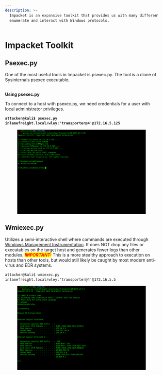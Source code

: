 ```yaml
---
description: >-
  Impacket is an expansive toolkit that provides us with many different ways to
  enumerate and interact with Windows protocols.
---
```


# Impacket Toolkit



## P**sexec.py**

One of the most useful tools in Impacket is psexec.py. The tool is a clone of Sysinternals psexec executable.&#x20;

\
**Using psexec.py**

To connect to a host with psexec.py, we need credentials for a user with local administrator privileges.

<pre class="language-shell-session"><code class="lang-shell-session"><strong>attacker@kali$ psexec.py inlanefreight.local/wley:'transporter@4'@172.16.5.125  
</strong></code></pre>

<figure><img src="../../../.gitbook/assets/Screenshot 2023-09-20 153517.png" alt=""><figcaption></figcaption></figure>



## Wmiexec.py

Utilizes a semi-interactive shell where commands are executed through  [Windows Management Instrumentation](https://docs.microsoft.com/en-us/windows/win32/wmisdk/wmi-start-page). It does NOT drop any files or executables on the target host and generates fewer logs than other modules. _<mark style="color:red;">**IMPORTANT:**</mark>_ This is a more stealthy approach to execution on hosts than other tools, but would still likely be caught by most modern anti-virus and EDR systems.&#x20;

```shell-session
attacker@kali$ wmiexec.py inlanefreight.local/wley:'transporter@4'@172.16.5.5  
```



<figure><img src="../../../.gitbook/assets/Screenshot 2023-09-20 160545.png" alt=""><figcaption></figcaption></figure>
